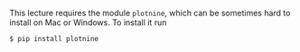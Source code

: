This lecture requires the module `plotnine`, which can be sometimes hard
to install on Mac or Windows. To install it run

    $ pip install plotnine

